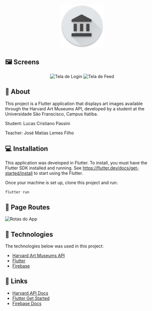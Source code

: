 <p align="center">
  <img src="icons/res/mipmap-xxhdpi/art_museums_launcher.png"/>
</p>

## 🖼 Screens
<p align="center">
<img src="https://user-images.githubusercontent.com/47937044/98612754-90570d00-22d3-11eb-926f-460ebbb24812.png" alt="Tela de Login" width="250"/>
<img src="https://user-images.githubusercontent.com/47937044/98612003-f2af0e00-22d1-11eb-9dea-061fac46dcd1.png" alt="Tela de Feed"  width="250"/>
<p/>

## :pushpin: About 

This project is a Flutter application that displays art images available through the Harvard Art Museums API, developed by a student at the Universidade São Franscisco, Campus Itatiba. 

Student: Lucas Cristiano Passini

Teacher: José Matias Lemes Filho


## :computer: Installation
This application was developed in Flutter. To install, you must have the
Flutter SDK installed and running. See https://flutter.dev/docs/get-started/install
to start using the Flutter.

Once your machine is set up, clone this project and run: 
```
flutter run
```


## :art: Page Routes

<img src="https://user-images.githubusercontent.com/47937044/101230694-9a2b2080-3685-11eb-9b27-520cf87c5273.png" alt="Rotas do App"  width="800"/>

## 🚀 Technologies

The technologies below was used in this project:

- [Harvard Art Museums API](https://www.harvardartmuseums.org/collections/api)
- [Flutter](https://flutter.dev/)
- [Firebase](https://firebase.google.com/)



## 🔗 Links 

- [Harvard API Docs](https://github.com/harvardartmuseums/api-docs)
- [Flutter Get Started](https://flutter.dev/docs/get-started/codelab)
- [Firebase Docs](https://firebase.google.com/docs/)




